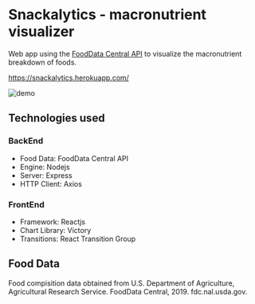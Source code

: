 # Snackalytics - macronutrient visualizer
Web app using the [FoodData Central API](https://fdc.nal.usda.gov/api-guide.html) to visualize the macronutrient breakdown of foods.

https://snackalytics.herokuapp.com/

![demo](https://user-images.githubusercontent.com/18221058/188985399-65ff8314-f45e-4af4-a80d-061273d80112.gif)

## Technologies used
### BackEnd
- Food Data: FoodData Central API
- Engine: Nodejs
- Server: Express
- HTTP Client: Axios

### FrontEnd
- Framework: Reactjs
- Chart Library: Victory
- Transitions: React Transition Group

## Food Data
Food compisition data obtained from U.S. Department of Agriculture, Agricultural Research Service. FoodData Central, 2019. fdc.nal.usda.gov.
